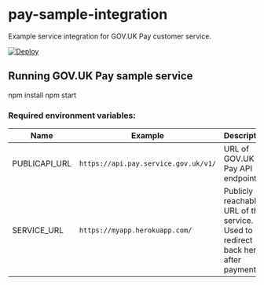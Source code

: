 # pay-sample-integration
Example service integration for GOV.UK Pay customer service.

[![Deploy](https://www.herokucdn.com/deploy/button.png)](https://heroku.com/deploy)

## Running GOV.UK Pay sample service

npm install
npm start

### Required environment variables:

| Name | Example | Description |
| ---- | ------- | ----------- |
| PUBLICAPI_URL | `https://api.pay.service.gov.uk/v1/` | URL of GOV.UK Pay API endpoint. |
| SERVICE_URL | `https://myapp.herokuapp.com/` | Publicly reachable URL of this service. Used to redirect back here after payment.. |
